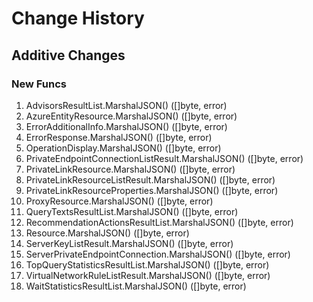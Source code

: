 # Change History

## Additive Changes

### New Funcs

1. AdvisorsResultList.MarshalJSON() ([]byte, error)
1. AzureEntityResource.MarshalJSON() ([]byte, error)
1. ErrorAdditionalInfo.MarshalJSON() ([]byte, error)
1. ErrorResponse.MarshalJSON() ([]byte, error)
1. OperationDisplay.MarshalJSON() ([]byte, error)
1. PrivateEndpointConnectionListResult.MarshalJSON() ([]byte, error)
1. PrivateLinkResource.MarshalJSON() ([]byte, error)
1. PrivateLinkResourceListResult.MarshalJSON() ([]byte, error)
1. PrivateLinkResourceProperties.MarshalJSON() ([]byte, error)
1. ProxyResource.MarshalJSON() ([]byte, error)
1. QueryTextsResultList.MarshalJSON() ([]byte, error)
1. RecommendationActionsResultList.MarshalJSON() ([]byte, error)
1. Resource.MarshalJSON() ([]byte, error)
1. ServerKeyListResult.MarshalJSON() ([]byte, error)
1. ServerPrivateEndpointConnection.MarshalJSON() ([]byte, error)
1. TopQueryStatisticsResultList.MarshalJSON() ([]byte, error)
1. VirtualNetworkRuleListResult.MarshalJSON() ([]byte, error)
1. WaitStatisticsResultList.MarshalJSON() ([]byte, error)
